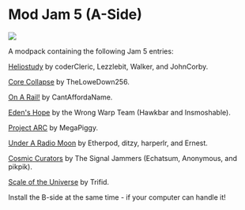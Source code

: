 # Mod Jam 5 (A-Side)

![](https://github.com/user-attachments/assets/b4f86112-529d-4855-8b0b-824c702b7b3d)

A modpack containing the following Jam 5 entries:

[Heliostudy](https://outerwildsmods.com/mods/heliostudy/) by coderCleric, Lezzlebit, Walker, and JohnCorby.

[Core Collapse](https://outerwildsmods.com/mods/corecollapse/) by TheLoweDown256.

[On A Rail!](https://outerwildsmods.com/mods/onarail/) by CantAffordaName.

[Eden's Hope](https://outerwildsmods.com/mods/edenshope/) by the Wrong Warp Team (Hawkbar and Insmoshable).

[Project ARC](https://outerwildsmods.com/mods/projectarc/) by MegaPiggy.

[Under A Radio Moon](https://outerwildsmods.com/mods/underaradiomoon/) by Etherpod, ditzy, harperlr, and Ernest.

[Cosmic Curators](https://outerwildsmods.com/mods/thecosmiccurators/) by The Signal Jammers (Echatsum, Anonymous, and pikpik).

[Scale of the Universe](https://outerwildsmods.com/mods/scaleoftheuniverse/) by Trifid.

Install the B-side at the same time - if your computer can handle it!
